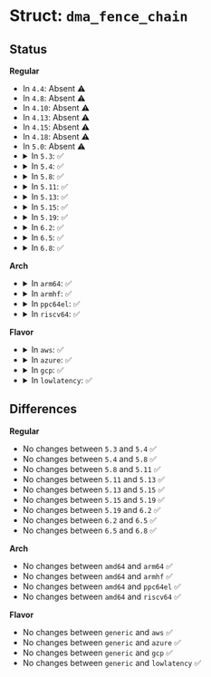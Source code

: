 # Struct: <code>dma_fence_chain</code>

## Status
<b>Regular</b>
<ul>
<li>
In <code>4.4</code>: Absent ⚠️
</li>
<li>
In <code>4.8</code>: Absent ⚠️
</li>
<li>
In <code>4.10</code>: Absent ⚠️
</li>
<li>
In <code>4.13</code>: Absent ⚠️
</li>
<li>
In <code>4.15</code>: Absent ⚠️
</li>
<li>
In <code>4.18</code>: Absent ⚠️
</li>
<li>
In <code>5.0</code>: Absent ⚠️
</li>
<li>
<details>
<summary>In <code>5.3</code>: ✅</summary>

```c
struct dma_fence_chain {
    struct dma_fence base;
    spinlock_t lock;
    struct dma_fence *prev;
    u64 prev_seqno;
    struct dma_fence *fence;
    struct dma_fence_cb cb;
    struct irq_work work;
};
```
</details>
</li>
<li>
<details>
<summary>In <code>5.4</code>: ✅</summary>

```c
struct dma_fence_chain {
    struct dma_fence base;
    spinlock_t lock;
    struct dma_fence *prev;
    u64 prev_seqno;
    struct dma_fence *fence;
    struct dma_fence_cb cb;
    struct irq_work work;
};
```
</details>
</li>
<li>
<details>
<summary>In <code>5.8</code>: ✅</summary>

```c
struct dma_fence_chain {
    struct dma_fence base;
    spinlock_t lock;
    struct dma_fence *prev;
    u64 prev_seqno;
    struct dma_fence *fence;
    struct dma_fence_cb cb;
    struct irq_work work;
};
```
</details>
</li>
<li>
<details>
<summary>In <code>5.11</code>: ✅</summary>

```c
struct dma_fence_chain {
    struct dma_fence base;
    spinlock_t lock;
    struct dma_fence *prev;
    u64 prev_seqno;
    struct dma_fence *fence;
    struct dma_fence_cb cb;
    struct irq_work work;
};
```
</details>
</li>
<li>
<details>
<summary>In <code>5.13</code>: ✅</summary>

```c
struct dma_fence_chain {
    struct dma_fence base;
    spinlock_t lock;
    struct dma_fence *prev;
    u64 prev_seqno;
    struct dma_fence *fence;
    struct dma_fence_cb cb;
    struct irq_work work;
};
```
</details>
</li>
<li>
<details>
<summary>In <code>5.15</code>: ✅</summary>

```c
struct dma_fence_chain {
    struct dma_fence base;
    struct dma_fence *prev;
    u64 prev_seqno;
    struct dma_fence *fence;
    struct dma_fence_cb cb;
    struct irq_work work;
    spinlock_t lock;
};
```
</details>
</li>
<li>
<details>
<summary>In <code>5.19</code>: ✅</summary>

```c
struct dma_fence_chain {
    struct dma_fence base;
    struct dma_fence *prev;
    u64 prev_seqno;
    struct dma_fence *fence;
    struct dma_fence_cb cb;
    struct irq_work work;
    spinlock_t lock;
};
```
</details>
</li>
<li>
<details>
<summary>In <code>6.2</code>: ✅</summary>

```c
struct dma_fence_chain {
    struct dma_fence base;
    struct dma_fence *prev;
    u64 prev_seqno;
    struct dma_fence *fence;
    struct dma_fence_cb cb;
    struct irq_work work;
    spinlock_t lock;
};
```
</details>
</li>
<li>
<details>
<summary>In <code>6.5</code>: ✅</summary>

```c
struct dma_fence_chain {
    struct dma_fence base;
    struct dma_fence *prev;
    u64 prev_seqno;
    struct dma_fence *fence;
    struct dma_fence_cb cb;
    struct irq_work work;
    spinlock_t lock;
};
```
</details>
</li>
<li>
<details>
<summary>In <code>6.8</code>: ✅</summary>

```c
struct dma_fence_chain {
    struct dma_fence base;
    struct dma_fence *prev;
    u64 prev_seqno;
    struct dma_fence *fence;
    struct dma_fence_cb cb;
    struct irq_work work;
    spinlock_t lock;
};
```
</details>
</li>
</ul>
<b>Arch</b>
<ul>
<li>
<details>
<summary>In <code>arm64</code>: ✅</summary>

```c
struct dma_fence_chain {
    struct dma_fence base;
    spinlock_t lock;
    struct dma_fence *prev;
    u64 prev_seqno;
    struct dma_fence *fence;
    struct dma_fence_cb cb;
    struct irq_work work;
};
```
</details>
</li>
<li>
<details>
<summary>In <code>armhf</code>: ✅</summary>

```c
struct dma_fence_chain {
    struct dma_fence base;
    spinlock_t lock;
    struct dma_fence *prev;
    u64 prev_seqno;
    struct dma_fence *fence;
    struct dma_fence_cb cb;
    struct irq_work work;
};
```
</details>
</li>
<li>
<details>
<summary>In <code>ppc64el</code>: ✅</summary>

```c
struct dma_fence_chain {
    struct dma_fence base;
    spinlock_t lock;
    struct dma_fence *prev;
    u64 prev_seqno;
    struct dma_fence *fence;
    struct dma_fence_cb cb;
    struct irq_work work;
};
```
</details>
</li>
<li>
<details>
<summary>In <code>riscv64</code>: ✅</summary>

```c
struct dma_fence_chain {
    struct dma_fence base;
    spinlock_t lock;
    struct dma_fence *prev;
    u64 prev_seqno;
    struct dma_fence *fence;
    struct dma_fence_cb cb;
    struct irq_work work;
};
```
</details>
</li>
</ul>
<b>Flavor</b>
<ul>
<li>
<details>
<summary>In <code>aws</code>: ✅</summary>

```c
struct dma_fence_chain {
    struct dma_fence base;
    spinlock_t lock;
    struct dma_fence *prev;
    u64 prev_seqno;
    struct dma_fence *fence;
    struct dma_fence_cb cb;
    struct irq_work work;
};
```
</details>
</li>
<li>
<details>
<summary>In <code>azure</code>: ✅</summary>

```c
struct dma_fence_chain {
    struct dma_fence base;
    spinlock_t lock;
    struct dma_fence *prev;
    u64 prev_seqno;
    struct dma_fence *fence;
    struct dma_fence_cb cb;
    struct irq_work work;
};
```
</details>
</li>
<li>
<details>
<summary>In <code>gcp</code>: ✅</summary>

```c
struct dma_fence_chain {
    struct dma_fence base;
    spinlock_t lock;
    struct dma_fence *prev;
    u64 prev_seqno;
    struct dma_fence *fence;
    struct dma_fence_cb cb;
    struct irq_work work;
};
```
</details>
</li>
<li>
<details>
<summary>In <code>lowlatency</code>: ✅</summary>

```c
struct dma_fence_chain {
    struct dma_fence base;
    spinlock_t lock;
    struct dma_fence *prev;
    u64 prev_seqno;
    struct dma_fence *fence;
    struct dma_fence_cb cb;
    struct irq_work work;
};
```
</details>
</li>
</ul>

## Differences
<b>Regular</b>
<ul>
<li>
No changes between <code>5.3</code> and <code>5.4</code> ✅
</li>
<li>
No changes between <code>5.4</code> and <code>5.8</code> ✅
</li>
<li>
No changes between <code>5.8</code> and <code>5.11</code> ✅
</li>
<li>
No changes between <code>5.11</code> and <code>5.13</code> ✅
</li>
<li>
No changes between <code>5.13</code> and <code>5.15</code> ✅
</li>
<li>
No changes between <code>5.15</code> and <code>5.19</code> ✅
</li>
<li>
No changes between <code>5.19</code> and <code>6.2</code> ✅
</li>
<li>
No changes between <code>6.2</code> and <code>6.5</code> ✅
</li>
<li>
No changes between <code>6.5</code> and <code>6.8</code> ✅
</li>
</ul>
<b>Arch</b>
<ul>
<li>
No changes between <code>amd64</code> and <code>arm64</code> ✅
</li>
<li>
No changes between <code>amd64</code> and <code>armhf</code> ✅
</li>
<li>
No changes between <code>amd64</code> and <code>ppc64el</code> ✅
</li>
<li>
No changes between <code>amd64</code> and <code>riscv64</code> ✅
</li>
</ul>
<b>Flavor</b>
<ul>
<li>
No changes between <code>generic</code> and <code>aws</code> ✅
</li>
<li>
No changes between <code>generic</code> and <code>azure</code> ✅
</li>
<li>
No changes between <code>generic</code> and <code>gcp</code> ✅
</li>
<li>
No changes between <code>generic</code> and <code>lowlatency</code> ✅
</li>
</ul>
